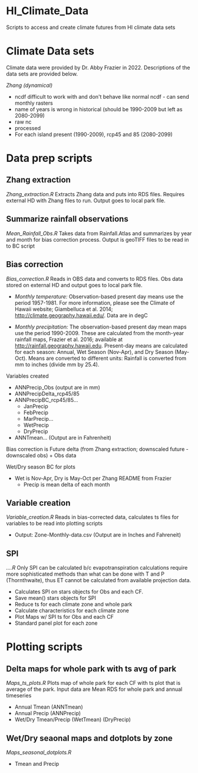 # HI_Climate_Data
Scripts to access and create climate futures from HI climate data sets

# Climate Data sets
Climate data were provided by Dr. Abby Frazier in 2022. Descriptions of the data sets are provided below.

*Zhang (dynamical)*
* ncdf difficult to work with and don't behave like normal ncdf - can send monthly rasters
* name of years is wrong in historical (should be 1990-2009 but left as 2080-2099)
* raw nc
* processed
* For each island present (1990-2009), rcp45 and 85 (2080-2099)

# Data prep scripts
## Zhang extraction
_Zhang_extraction.R_
Extracts Zhang data and puts into RDS files. Requires external HD with Zhang files to run. Output goes to local park file.

## Summarize rainfall observations
_Mean_Rainfall_Obs.R_
Takes data from Rainfall.Atlas and summarizes by year and month for bias correction process. Output is geoTIFF files to be read in to BC script

## Bias correction
_Bias_correction.R_
Reads in OBS data and converts to RDS files. Obs data stored on external HD and output goes to local park file.
  * *Monthly temperature:* Observation-based present day means use the period 1957-1981. For more information, please see the Climate of Hawaii website; Giambelluca et al. 2014; http://climate.geography.hawaii.edu/. Data are in degC

  * *Monthly precipitation:* The observation-based present day mean maps use the period 1990-2009. These are calculated from the month-year rainfall maps, Frazier et al. 2016; available at http://rainfall.geography.hawaii.edu. Present-day means are calculated for each season: Annual, Wet Season (Nov-Apr), and Dry Season (May-Oct). Means are converted to different units: Rainfall is converted from mm to inches (divide mm by 25.4).
  
Variables created
  * ANNPrecip_Obs (output are in mm)
  * ANNPrecipDelta_rcp45/85
  * ANNPrecipBC_rcp45/85...
    * JanPrecip 
    * FebPrecip
    * MarPrecip...
    * WetPrecip
    * DryPrecip
  * ANNTmean... (Output are in Fahrenheit)

Bias correction is Future delta (from Zhang extraction; downscaled future - downscaled obs) + Obs data

Wet/Dry season BC for plots
  * Wet is Nov-Apr, Dry is May-Oct per Zhang README from Frazier
    * Precip is mean delta of each month

## Variable creation
_Variable_creation.R_
Reads in bias-corrected data, calculates ts files for variables to be read into plotting scripts
  * Output: Zone-Monthly-data.csv (Output are in Inches and Fahreneit)

## SPI
_....R_
Only SPI can be calculated b/c evapotranspiration calculations require more sophisticated methods than what can be done with T and P (Thornthwaite), thus ET cannot be calculated from available projection data. 

  * Calculates SPI on stars objects for Obs and each CF.
  * Save mean() stars objects for SPI
  * Reduce ts for each climate zone and whole park
  * Calculate characteristics for each climate zone
  * Plot Maps w/ SPI ts for Obs and each CF
  * Standard panel plot for each zone

# Plotting scripts

## Delta maps for whole park with ts avg of park
_Maps_ts_plots.R_
Plots map of whole park for each CF with ts plot that is average of the park.
Input data are Mean RDS for whole park and annual timeseries
  * Annual Tmean (ANNTmean)
  * Annual Precip (ANNPrecip)
  * Wet/Dry Tmean/Precip (WetTmean) (DryPrecip)

## Wet/Dry seaonal maps and dotplots by zone
_Maps_seasonal_dotplots.R_
  * Tmean and Precip 
  
  





